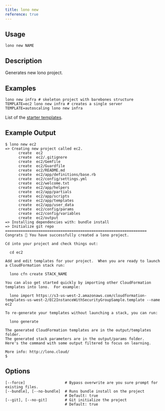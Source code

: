 ```yaml
---
title: lono new
reference: true
---
```


## Usage

    lono new NAME

## Description

Generates new lono project.

## Examples

    lono new infra # skeleton project with barebones structure
    TEMPLATE=ec2 lono new infra # creates a single server
    TEMPLATE=autoscaling lono new infra

List of the [starter templates](https://github.com/tongueroo/lono/tree/master/lib/starter_projects).

## Example Output

    $ lono new ec2
    => Creating new project called ec2.
          create  ec2
          create  ec2/.gitignore
          create  ec2/Gemfile
          create  ec2/Guardfile
          create  ec2/README.md
          create  ec2/app/definitions/base.rb
          create  ec2/config/settings.yml
          create  ec2/welcome.txt
          create  ec2/app/helpers
          create  ec2/app/partials
          create  ec2/app/scripts
          create  ec2/app/templates
          create  ec2/app/user_data
          create  ec2/config/params
          create  ec2/config/variables
          create  ec2/output
    => Installing dependencies with: bundle install
    => Initialize git repo
    ================================================================
    Congrats 🎉 You have successfully created a lono project.

    Cd into your project and check things out:

      cd ec2

    Add and edit templates for your project.  When you are ready to launch a CloudFormation stack run:

      lono cfn create STACK_NAME

    You can also get started quickly by importing other CloudFormation templates into lono.  For example:

      lono import https://s3-us-west-2.amazonaws.com/cloudformation-templates-us-west-2/EC2InstanceWithSecurityGroupSample.template --name ec2

    To re-generate your templates without launching a stack, you can run:

      lono generate

    The generated CloudFormation templates are in the output/templates folder.
    The generated stack parameters are in the output/params folder.  Here's the command with some output filtered to focus on learning.

    More info: http://lono.cloud/
    $


## Options

```
[--force]                  # Bypass overwrite are you sure prompt for existing files.
[--bundle], [--no-bundle]  # Runs bundle install on the project
                           # Default: true
[--git], [--no-git]        # Git initialize the project
                           # Default: true
```

